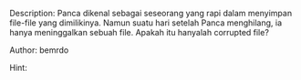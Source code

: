 Description:
Panca dikenal sebagai seseorang yang rapi dalam menyimpan file-file yang dimilikinya. Namun suatu hari setelah Panca menghilang, ia hanya meninggalkan sebuah file.
Apakah itu hanyalah corrupted file? 

Author: bemrdo

Hint:
